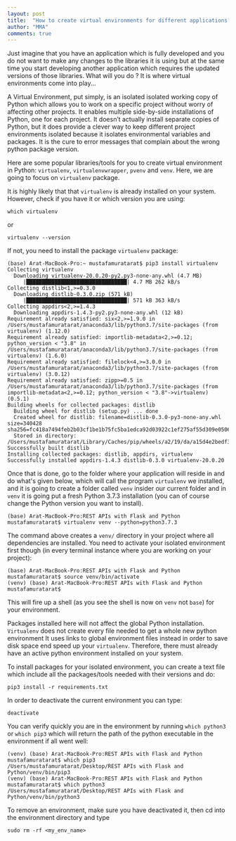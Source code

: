 ```yaml
---
layout: post
title:  "How to create virtual environments for different applications?"
author: "MMA"
comments: true
---
```


Just imagine that you have an application which is fully developed and you do not want to make any changes to the libraries it is using but at the same time you start developing another application which requires the updated versions of those libraries. What will you do ? It is where virtual environments come into play...

A Virtual Environment, put simply, is an isolated isolated working copy of Python which allows you to work on a specific project without worry of affecting other projects. It enables multiple side-by-side installations of Python, one for each project. It doesn’t actually install separate copies of Python, but it does provide a clever way to keep different project environments isolated because it isolates environmental variables and packages. It is the cure to error messages that complain about the wrong python package version.

Here are some popular libraries/tools for you to create virtual environment in Python: `virtualenv`, `virtualenvwrapper`, `pvenv` and `venv`. Here, we are going to focus on `virtualenv` package.

It is highly likely that that `virtualenv` is already installed on your system. However, check if you have it or which version you are using:

```shell
which virtualenv
```
or 

```shell
virtualenv --version
```

If not, you need to install the package `virtualenv` package:

```shell
(base) Arat-MacBook-Pro:~ mustafamuratarat$ pip3 install virtualenv
Collecting virtualenv
  Downloading virtualenv-20.0.20-py2.py3-none-any.whl (4.7 MB)
     |████████████████████████████████| 4.7 MB 262 kB/s
Collecting distlib<1,>=0.3.0
  Downloading distlib-0.3.0.zip (571 kB)
     |████████████████████████████████| 571 kB 363 kB/s
Collecting appdirs<2,>=1.4.3
  Downloading appdirs-1.4.3-py2.py3-none-any.whl (12 kB)
Requirement already satisfied: six<2,>=1.9.0 in /Users/mustafamuratarat/anaconda3/lib/python3.7/site-packages (from virtualenv) (1.12.0)
Requirement already satisfied: importlib-metadata<2,>=0.12; python_version < "3.8" in /Users/mustafamuratarat/anaconda3/lib/python3.7/site-packages (from virtualenv) (1.6.0)
Requirement already satisfied: filelock<4,>=3.0.0 in /Users/mustafamuratarat/anaconda3/lib/python3.7/site-packages (from virtualenv) (3.0.12)
Requirement already satisfied: zipp>=0.5 in /Users/mustafamuratarat/anaconda3/lib/python3.7/site-packages (from importlib-metadata<2,>=0.12; python_version < "3.8"->virtualenv) (0.5.1)
Building wheels for collected packages: distlib
  Building wheel for distlib (setup.py) ... done
  Created wheel for distlib: filename=distlib-0.3.0-py3-none-any.whl size=340428 sha256=fc418a7494feb2b03cf1be1b75fc5ba1edca92d03922c1ef275af55d309e0506
  Stored in directory: /Users/mustafamuratarat/Library/Caches/pip/wheels/a2/19/da/a15d4e2bedf3062c739b190d5cb5b7b2ecfbccb6b0d93c861b
Successfully built distlib
Installing collected packages: distlib, appdirs, virtualenv
Successfully installed appdirs-1.4.3 distlib-0.3.0 virtualenv-20.0.20
```

Once that is done, go to the folder where your application will reside in and do what's given below, which will call the program `virtualenv` we installed, and it is going to create a folder called `venv` insider our current folder and in `venv` it is going put a fresh Python 3.7.3 installation (you can of course change the Python version you want to install). 

```shell
(base) Arat-MacBook-Pro:REST APIs with Flask and Python mustafamuratarat$ virtualenv venv --python=python3.7.3
```

The command above creates a `venv/` directory in your project where all dependencies are installed. You need to activate your isolated environment first though (in every terminal instance where you are working on your project):

```shell
(base) Arat-MacBook-Pro:REST APIs with Flask and Python mustafamuratarat$ source venv/bin/activate
(venv) (base) Arat-MacBook-Pro:REST APIs with Flask and Python mustafamuratarat$
```

This will fire up a shell (as you see the shell is now on `venv` not `base`) for your environment.

Packages installed here will not affect the global Python installation. `Virtualenv` does not create every file needed to get a whole new python environment It uses links to global environment files instead in order to save disk space end speed up your `virtualenv`. Therefore, there must already have an active python environment installed on your
system.

To install packages for your isolated environment, you can create a text file which include all the packages/tools needed with their versions and do:

```shell
pip3 install -r requirements.txt 
```

In order to deactivate the current environment you can type:

```shell
deactivate
```

You can verify quickly you are in the environment by running `which python3` or `which pip3` which will return the path of the python executable in the environment if all went well:

```shell
(venv) (base) Arat-MacBook-Pro:REST APIs with Flask and Python mustafamuratarat$ which pip3
/Users/mustafamuratarat/Desktop/REST APIs with Flask and Python/venv/bin/pip3
(venv) (base) Arat-MacBook-Pro:REST APIs with Flask and Python mustafamuratarat$ which python3
/Users/mustafamuratarat/Desktop/REST APIs with Flask and Python/venv/bin/python3
```

To remove an environment, make sure you have deactivated it, then cd into the environment directory and type

```shell
sudo rm -rf <my_env_name>
```
